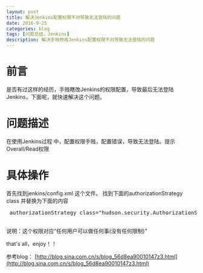 ```yaml
---
layout: post
title: 解决Jenkins配置权限不对导致无法登陆的问题
date: 2016-9-25
categories: blog
tags: [问题总结，Jenkins]
description: 解决手贱修改Jenkins配置权限不对导致无法登陆的问题
---
```


# 前言

是否有过这样的经历，手贱瞎改Jenkins的权限配置，导致最后无法登陆Jenkins，下面呢，就快速解决这个问题。

# 问题描述

在使用Jenkins过程 中，配置权限手贱，配置错误，导致无法登陆。提示Overall/Read权限

# 具体操作

首先找到jenkins/config.xml 这个文件。
找到下面的authorizationStrategy class 并替换为下面的内容

<pre>
 authorizationStrategy class="hudson.security.AuthorizationStrategy$Unsecured"/>

</pre>

说明：这个权限对应“任何用户可以做任何事(没有任何限制)”

that's all，enjoy！！

参考blog： [http://blog.sina.com.cn/s/blog_56d8ea90010147z3.html](http://blog.sina.com.cn/s/blog_56d8ea90010147z3.html)